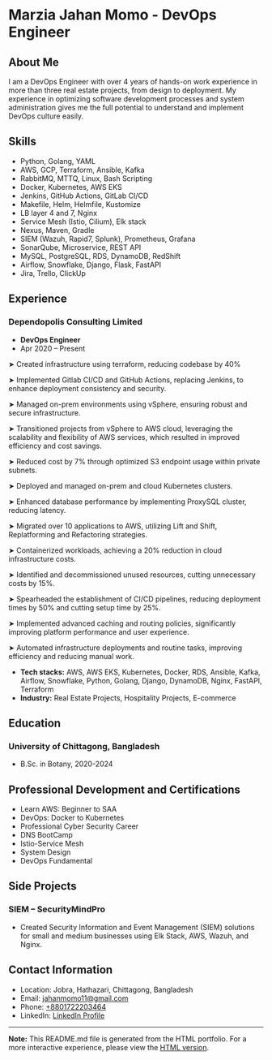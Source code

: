 # Marzia Jahan Momo - DevOps Engineer

## About Me
I am a DevOps Engineer with over 4 years of hands-on work experience in more than three real estate projects, from design to deployment. My experience in optimizing software development processes and system administration gives me the full potential to understand and implement DevOps culture easily.

## Skills
- Python, Golang, YAML
- AWS, GCP, Terraform, Ansible, Kafka
- RabbitMQ, MTTQ, Linux, Bash Scripting
- Docker, Kubernetes, AWS EKS
- Jenkins, GitHub Actions, GitLab CI/CD
- Makefile, Helm, Helmfile, Kustomize
- LB layer 4 and 7, Nginx
- Service Mesh (Istio, Cilium), Elk stack
- Nexus, Maven, Gradle
- SIEM (Wazuh, Rapid7, Splunk), Prometheus, Grafana
- SonarQube, Microservice, REST API
- MySQL, PostgreSQL, RDS, DynamoDB, RedShift
- Airflow, Snowflake, Django, Flask, FastAPI
- Jira, Trello, ClickUp

## Experience
### Dependopolis Consulting Limited
- **DevOps Engineer**
- Apr 2020 – Present

➤  Created infrastructure using terraform, reducing codebase by 40%

➤ Implemented Gitlab CI/CD and GitHub Actions, replacing Jenkins, to enhance deployment consistency and security.

➤ Managed on-prem environments using vSphere, ensuring robust and secure infrastructure. 

➤ Transitioned projects from vSphere to AWS cloud, leveraging the scalability and flexibility of AWS services, which resulted in improved efficiency and cost savings.

➤ 	Reduced cost by 7% through optimized S3 endpoint usage within private subnets.

➤ 	Deployed and managed on-prem and cloud Kubernetes clusters.

➤ 	Enhanced database performance by implementing ProxySQL cluster, reducing latency.

➤ 	Migrated over 10 applications to AWS, utilizing Lift and Shift, Replatforming and Refactoring strategies.

➤ 	Containerized workloads, achieving a 20% reduction in cloud infrastructure costs.

➤ 	Identified and decommissioned unused resources, cutting unnecessary costs by 15%.

➤ 	Spearheaded the establishment of CI/CD pipelines, reducing deployment times by 50% and cutting setup time by 25%. 

➤ 	Implemented advanced caching and routing policies, significantly improving platform performance and user experience.

➤ 	Automated infrastructure deployments and routine tasks, improving efficiency and reducing manual work.


- **Tech stacks:** AWS, AWS EKS, Kubernetes, Docker, RDS, Ansible, Kafka, Airflow, Snowflake, Python, Golang, Django, DynamoDB, Nginx, FastAPI, Terraform
- **Industry:** Real Estate Projects, Hospitality Projects, E-commerce

## Education
### University of Chittagong, Bangladesh
- B.Sc. in Botany, 2020-2024

## Professional Development and Certifications
- Learn AWS: Beginner to SAA
- DevOps: Docker to Kubernetes
- Professional Cyber Security Career
- DNS BootCamp
- Istio-Service Mesh
- System Design
- DevOps Fundamental

## Side Projects
### SIEM – SecurityMindPro
- Created Security Information and Event Management (SIEM) solutions for small and medium businesses using Elk Stack, AWS, Wazuh, and Nginx.

## Contact Information
- Location: Jobra, Hathazari, Chittagong, Bangladesh
- Email: [jahanmomo11@gmail.com](mailto:jahanmomo11@gmail.com)
- Phone: [+8801722203464](tel:+8801722203464)
- LinkedIn: [LinkedIn Profile](https://linkedin.com/in/m-j-momo)

---

**Note:** This README.md file is generated from the HTML portfolio. For a more interactive experience, please view the [HTML version](index.html).

